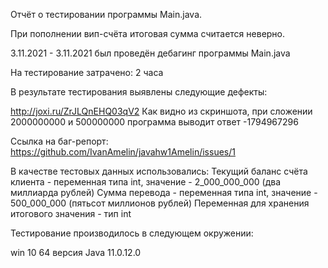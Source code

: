 Отчёт о тестировании программы Main.java.

При пополнении вип-счёта итоговая сумма считается неверно.

3.11.2021 - 3.11.2021 был проведён дебагинг программы Main.java

На тестирование затрачено: 2 часа

В результате тестирования выявлены следующие дефекты:

http://joxi.ru/ZrJLQnEHQ03qV2
Как видно из скриншота, при сложении 2000000000 и 500000000 программа выводит ответ -1794967296

Ссылка на баг-репорт: https://github.com/IvanAmelin/javahw1Amelin/issues/1


В качестве тестовых данных использовались:
Текущий баланс счёта клиента - переменная типа int, значение - 2_000_000_000 (два миллиарда рублей)
Сумма перевода - переменная типа int, значение - 500_000_000 (пятьсот миллионов рублей)
Переменная для хранения итогового значения - тип int

Тестирование производилось в следующем окружении:

win 10 64
версия Java 11.0.12.0
